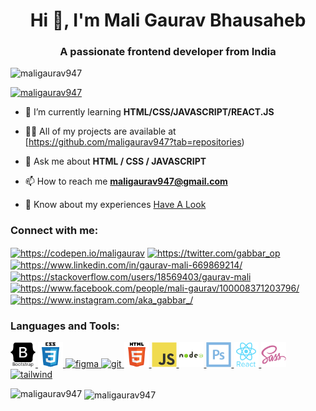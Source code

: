 <h1 align="center">Hi 👋, I'm Mali Gaurav Bhausaheb</h1>
<h3 align="center">A passionate frontend developer from India</h3>

<p align="left"> <img src="https://komarev.com/ghpvc/?username=maligaurav947&label=Profile%20views&color=0e75b6&style=flat" alt="maligaurav947" /> </p>

<p align="left"> <a href="https://github.com/ryo-ma/github-profile-trophy"><img src="https://github-profile-trophy.vercel.app/?username=maligaurav947" alt="maligaurav947" /></a> </p>

- 🌱 I’m currently learning **HTML/CSS/JAVASCRIPT/REACT.JS**

- 👨‍💻 All of my projects are available at [https://github.com/maligaurav947?tab=repositories)

- 💬 Ask me about **HTML / CSS / JAVASCRIPT**

- 📫 How to reach me **maligaurav947@gmail.com**

- 📄 Know about my experiences <a href="https://drive.google.com/file/d/1w0wgVdyWsUJPVOTsSuoG3KC9HuksGUrL/view?usp=sharing" target="_blank">Have A Look</a>

<h3 align="left">Connect with me:</h3>
<p align="left">
<a href="https://codepen.io/https://codepen.io/maligaurav" target="blank"><img align="center" src="https://raw.githubusercontent.com/rahuldkjain/github-profile-readme-generator/master/src/images/icons/Social/codepen.svg" alt="https://codepen.io/maligaurav" height="30" width="40" /></a>
<a href="https://twitter.com/https://twitter.com/gabbar_op" target="blank"><img align="center" src="https://raw.githubusercontent.com/rahuldkjain/github-profile-readme-generator/master/src/images/icons/Social/twitter.svg" alt="https://twitter.com/gabbar_op" height="30" width="40" /></a>
<a href="https://linkedin.com/in/https://www.linkedin.com/in/gaurav-mali-669869214/" target="blank"><img align="center" src="https://raw.githubusercontent.com/rahuldkjain/github-profile-readme-generator/master/src/images/icons/Social/linked-in-alt.svg" alt="https://www.linkedin.com/in/gaurav-mali-669869214/" height="30" width="40" /></a>
<a href="https://stackoverflow.com/users/https://stackoverflow.com/users/18569403/gaurav-mali" target="blank"><img align="center" src="https://raw.githubusercontent.com/rahuldkjain/github-profile-readme-generator/master/src/images/icons/Social/stack-overflow.svg" alt="https://stackoverflow.com/users/18569403/gaurav-mali" height="30" width="40" /></a>
<a href="https://fb.com/https://www.facebook.com/people/mali-gaurav/100008371203796/" target="blank"><img align="center" src="https://raw.githubusercontent.com/rahuldkjain/github-profile-readme-generator/master/src/images/icons/Social/facebook.svg" alt="https://www.facebook.com/people/mali-gaurav/100008371203796/" height="30" width="40" /></a>
<a href="https://instagram.com/https://www.instagram.com/aka_gabbar_/" target="blank"><img align="center" src="https://raw.githubusercontent.com/rahuldkjain/github-profile-readme-generator/master/src/images/icons/Social/instagram.svg" alt="https://www.instagram.com/aka_gabbar_/" height="30" width="40" /></a>
</p>

<h3 align="left">Languages and Tools:</h3>
<p align="left"> <a href="https://getbootstrap.com" target="_blank" rel="noreferrer"> <img src="https://raw.githubusercontent.com/devicons/devicon/master/icons/bootstrap/bootstrap-plain-wordmark.svg" alt="bootstrap" width="40" height="40"/> </a> <a href="https://www.w3schools.com/css/" target="_blank" rel="noreferrer"> <img src="https://raw.githubusercontent.com/devicons/devicon/master/icons/css3/css3-original-wordmark.svg" alt="css3" width="40" height="40"/> </a> <a href="https://www.figma.com/" target="_blank" rel="noreferrer"> <img src="https://www.vectorlogo.zone/logos/figma/figma-icon.svg" alt="figma" width="40" height="40"/> </a> <a href="https://git-scm.com/" target="_blank" rel="noreferrer"> <img src="https://www.vectorlogo.zone/logos/git-scm/git-scm-icon.svg" alt="git" width="40" height="40"/> </a> <a href="https://www.w3.org/html/" target="_blank" rel="noreferrer"> <img src="https://raw.githubusercontent.com/devicons/devicon/master/icons/html5/html5-original-wordmark.svg" alt="html5" width="40" height="40"/> </a> <a href="https://developer.mozilla.org/en-US/docs/Web/JavaScript" target="_blank" rel="noreferrer"> <img src="https://raw.githubusercontent.com/devicons/devicon/master/icons/javascript/javascript-original.svg" alt="javascript" width="40" height="40"/> </a> <a href="https://nodejs.org" target="_blank" rel="noreferrer"> <img src="https://raw.githubusercontent.com/devicons/devicon/master/icons/nodejs/nodejs-original-wordmark.svg" alt="nodejs" width="40" height="40"/> </a> <a href="https://www.photoshop.com/en" target="_blank" rel="noreferrer"> <img src="https://raw.githubusercontent.com/devicons/devicon/master/icons/photoshop/photoshop-line.svg" alt="photoshop" width="40" height="40"/> </a> <a href="https://reactjs.org/" target="_blank" rel="noreferrer"> <img src="https://raw.githubusercontent.com/devicons/devicon/master/icons/react/react-original-wordmark.svg" alt="react" width="40" height="40"/> </a> <a href="https://sass-lang.com" target="_blank" rel="noreferrer"> <img src="https://raw.githubusercontent.com/devicons/devicon/master/icons/sass/sass-original.svg" alt="sass" width="40" height="40"/> </a> <a href="https://tailwindcss.com/" target="_blank" rel="noreferrer"> <img src="https://www.vectorlogo.zone/logos/tailwindcss/tailwindcss-icon.svg" alt="tailwind" width="40" height="40"/> </a> </p>

<p><img align="left" src="https://github-readme-stats.vercel.app/api/top-langs?username=maligaurav947&show_icons=true&locale=en&layout=compact" alt="maligaurav947" /></p>

<p>&nbsp;<img align="center" src="https://github-readme-stats.vercel.app/api?username=maligaurav947&show_icons=true&locale=en" alt="maligaurav947" /></p>
